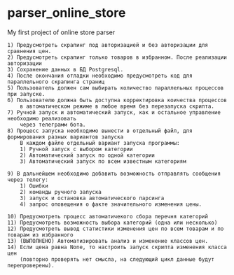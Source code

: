 # parser_online_store
My first project of online store parser

         
            
            

    1) Предусмотреть скрапинг под авторизацией и без авторизации для сравнения цен.
    2) Предусмотреть скрапинг только товаров в избранном. После реализации авторизации
    3) Сохранение данных в БД Postgresql.
    4) После окончания отладки необходимо предусмотреть код для параллельного скрапинга страниц
    5) Пользователь должен сам выбирать количество параллельных процессов при запуске. 
    6) Пользователю должна быть доступна корректировка коичества процессов 
        в автоматическом режиме в любое время без перезапуска скрипта. 
    7) Ручной запуск и автоматический запуск, как и остальное управление необходимо реализовать 
        через телеграмм бота.
    8) Процесс запуска необходимо вынести в отдельный файл, для формирования разных вариантов запуска
        В каждом файле отдельный вариант запуска программы:
        1) Ручной запуск с выбором категории
        2) Автоматический запуск по одной категории
        3) Автоматический запуск по всем известным категориям
    
    9) В дальнейшем необходимо добавить возможность отправлять сообщения через телегу: 
        1) Ошибки
        2) команды ручного запуска
        3) запуск и остановка автоматического парсинга
        4) запрос оповещения о факте значительного изменения цены.

    10) Предусмотреть процесс автоматичекого сбора перечня категорий
    11) Предусмотреть возможность выбора категорий (одна или несколько)
    12) Предусмотреть вывод статистики изменения цен по всем товарам и по товарам из избранного
    13) (ВЫПОЛНЕНО) Автоматизировать анализ и изменение классов цен.
    14) Если цена равна None, то настроить запуск скрипта изменения класса цен 
        (повторно проверять нет смысла, на следующий цикл данные будут перепроверены). 
        
